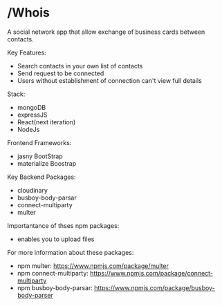 # /Whois



A social network app that allow exchange of business cards between contacts.

Key Features:
  - Search contacts in your own list of contacts
  - Send request to be connected
  - Users without establishment of connection can't view full details


Stack:
  - mongoDB
  - expressJS
  - React(next iteration)
  - NodeJs


Frontend Frameworks:
- jasny BootStrap
- materialize Boostrap

Key Backend Packages:
- cloudinary
- busboy-body-parsar
- connect-multiparty
- multer

Importantance of thses npm packages:
- enables you to upload files

For more information about these packages:
- npm multer: https://www.npmjs.com/package/multer
- npm connect-multiparty: https://www.npmjs.com/package/connect-multiparty
- npm busboy-body-parsar: https://www.npmjs.com/package/busboy-body-parser
